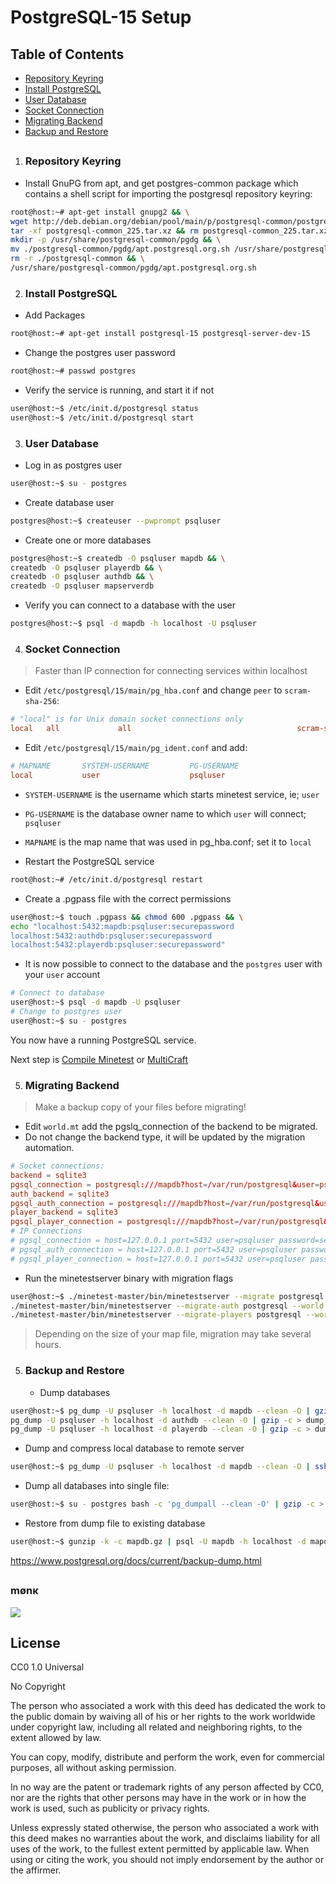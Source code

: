 PostgreSQL-15 Setup
===================
Table of Contents
------------------
   - [Repository Keyring](#repository-keyring)
   - [Install PostgreSQL](#install-postgresql)
   - [User Database](#user-database)
   - [Socket Connection](#socket-connection)
   - [Migrating Backend](#migrating-backend)
   - [Backup and Restore](#backup-and-restore)
##

1. ### Repository Keyring

- Install GnuPG from apt, and get postgres-common package which contains a shell script for importing the postgresql repository keyring:
```sh
root@host:~# apt-get install gnupg2 && \
wget http://deb.debian.org/debian/pool/main/p/postgresql-common/postgresql-common_225+deb11u1.tar.xz && \
tar -xf postgresql-common_225.tar.xz && rm postgresql-common_225.tar.xz && \
mkdir -p /usr/share/postgresql-common/pgdg && \
mv ./postgresql-common/pgdg/apt.postgresql.org.sh /usr/share/postgresql-common/pgdg/ && \
rm -r ./postgresql-common && \
/usr/share/postgresql-common/pgdg/apt.postgresql.org.sh
```

2. ### Install PostgreSQL
- Add Packages
```sh
root@host:~# apt-get install postgresql-15 postgresql-server-dev-15
```

- Change the postgres user password
```sh
root@host:~# passwd postgres
```

- Verify the service is running, and start it if not
```sh
user@host:~$ /etc/init.d/postgresql status
user@host:~$ /etc/init.d/postgresql start
```

3. ### User Database
- Log in as postgres user
```sh
user@host:~$ su - postgres
```

- Create database user
```sh
postgres@host:~$ createuser --pwprompt psqluser
```

- Create one or more databases
```sh
postgres@host:~$ createdb -O psqluser mapdb && \
createdb -O psqluser playerdb && \
createdb -O psqluser authdb && \
createdb -O psqluser mapserverdb
```

- Verify you can connect to a database with the user
```sh
postgres@host:~$ psql -d mapdb -h localhost -U psqluser
```

4. ### Socket Connection
> Faster than IP connection for connecting services within localhost
   - Edit `/etc/postgresql/15/main/pg_hba.conf` and change `peer` to `scram-sha-256`:
```conf
# "local" is for Unix domain socket connections only
local   all             all                                     scram-sha-256
```
   - Edit `/etc/postgresql/15/main/pg_ident.conf` and add:
```conf
# MAPNAME       SYSTEM-USERNAME         PG-USERNAME
local           user                    psqluser
```
 - `SYSTEM-USERNAME` is the username which starts minetest service, ie; `user`
 - `PG-USERNAME` is the database owner name to which `user` will connect; `psqluser`
 - `MAPNAME` is the map name that was used in pg_hba.conf; set it to `local`

- Restart the PostgreSQL service
```sh
root@host:~# /etc/init.d/postgresql restart
```

- Create a .pgpass file with the correct permissions
```sh
user@host:~$ touch .pgpass && chmod 600 .pgpass && \
echo "localhost:5432:mapdb:psqluser:securepassword
localhost:5432:authdb:psqluser:securepassword
localhost:5432:playerdb:psqluser:securepassword"
```

- It is now possible to connect to the database and the `postgres` user with your `user` account
```sh
# Connect to database
user@host:~$ psql -d mapdb -U psqluser
# Change to postgres user
user@host:~$ su - postgres
```

You now have a running PostgreSQL service.

Next step is [Compile Minetest](/compile_minetestserver.md) or [MultiCraft](/compile_multicraftserver.md)


5. ### Migrating Backend
> Make a backup copy of your files before migrating!
   - Edit `world.mt` add the pgslq_connection of the backend to be migrated.
   - Do not change the backend type, it will be updated by the migration automation.
```conf
# Socket connections:
backend = sqlite3
pgsql_connection = postgresql:///mapdb?host=/var/run/postgresql&user=psqluser&password=securepassword&dbname=mapdb
auth_backend = sqlite3
pgsql_auth_connection = postgresql:///mapdb?host=/var/run/postgresql&user=psqluser&password=securepassword&dbname=mapdb
player_backend = sqlite3
pgsql_player_connection = postgresql:///mapdb?host=/var/run/postgresql&user=psqluser&password=securepassword&dbname=mapdb
# IP Connections
# pgsql_connection = host=127.0.0.1 port=5432 user=psqluser password=securepassword dbname=mapdb
# pgsql_auth_connection = host=127.0.0.1 port=5432 user=psqluser password=securepassword dbname=mapdb
# pgsql_player_connection = host=127.0.0.1 port=5432 user=psqluser password=securepassword dbname=mapdb
```

- Run the minetestserver binary with migration flags
```sh
user@host:~$ ./minetest-master/bin/minetestserver --migrate postgresql --world /home/user/minetest-master/worlds/world && \
./minetest-master/bin/minetestserver --migrate-auth postgresql --world /home/user/minetest-master/worlds/world && \
./minetest-master/bin/minetestserver --migrate-players postgresql --world /home/user/minetest-master/worlds/world
```

> Depending on the size of your map file, migration may take several hours.


5. ### Backup and Restore
   - Dump databases
```sh
user@host:~$ pg_dump -U psqluser -h localhost -d mapdb --clean -O | gzip -c > dump_mapdb.gz && \
pg_dump -U psqluser -h localhost -d authdb --clean -O | gzip -c > dump_mapdb.gz && \
pg_dump -U psqluser -h localhost -d playerdb --clean -O | gzip -c > dump_mapdb.gz

```

   - Dump and compress local database to remote server
```sh
user@host:~$ pg_dump -U psqluser -h localhost -d mapdb --clean -O | ssh -p 7743 user@remote -T "gzip -c > mapdb.gz"
```

   - Dump all databases into single file:
```sh
user@host:~$ su - postgres bash -c 'pg_dumpall --clean -O' | gzip -c > dumpall_db.gz
```

- Restore from dump file to existing database
```sh
user@host:~$ gunzip -k -c mapdb.gz | psql -U mapdb -h localhost -d mapdb
```
https://www.postgresql.org/docs/current/backup-dump.html



##
### mønκ
<img decoding="async" loading="lazy" src="https://cdn.discordapp.com/emojis/1194038093775376455.webp?size=64&quality=lossless">

##
License
-------
CC0 1.0 Universal

No Copyright

The person who associated a work with this deed has dedicated the work to the public domain by waiving all of his or her rights to the work worldwide under copyright law, including all related and neighboring rights, to the extent allowed by law.

You can copy, modify, distribute and perform the work, even for commercial purposes, all without asking permission.

In no way are the patent or trademark rights of any person affected by CC0, nor are the rights that other persons may have in the work or in how the work is used, such as publicity or privacy rights.

Unless expressly stated otherwise, the person who associated a work with this deed makes no warranties about the work, and disclaims liability for all uses of the work, to the fullest extent permitted by applicable law.
When using or citing the work, you should not imply endorsement by the author or the affirmer.
